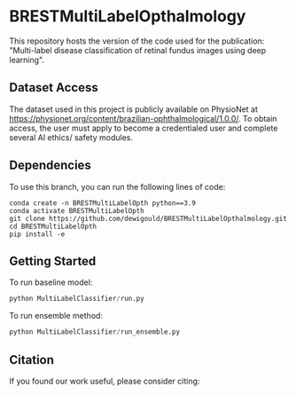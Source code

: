 # BRESTMultiLabelOpthalmology
This repository hosts the version of the code used for the publication: "Multi-label disease classification of retinal fundus images using deep learning".


## Dataset Access
The dataset used in this project is publicly available on PhysioNet at https://physionet.org/content/brazilian-ophthalmological/1.0.0/. To obtain access, the user must apply to become a credentialed user and complete several AI ethics/ safety modules.

## Dependencies
To use this branch, you can run the following lines of code:
```
conda create -n BRESTMultiLabelOpth python==3.9
conda activate BRESTMultiLabelOpth
git clone https://github.com/dewigould/BRESTMultiLabelOpthalmology.git
cd BRESTMultiLabelOpth
pip install -e
```

## Getting Started
To run baseline model:
```python
python MultiLabelClassifier/run.py
```

To run ensemble method:
```python
python MultiLabelClassifier/run_ensemble.py
```


## Citation
If you found our work useful, please consider citing:
